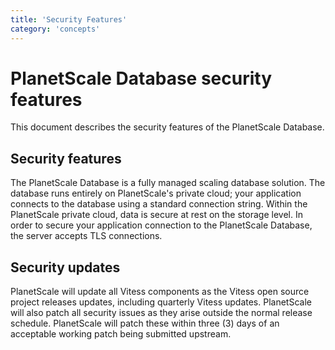 ```yaml
---
title: 'Security Features'
category: 'concepts'
---
```


# PlanetScale Database security features

This document describes the security features of the PlanetScale Database.

## Security features 

The PlanetScale Database is a fully managed scaling database solution. The database runs entirely on PlanetScale's private cloud; your application connects to the database using a standard connection string. Within the PlanetScale private cloud, data is secure at rest on the storage level. In order to secure your application connection to the PlanetScale Database, the server accepts TLS connections.

## Security updates

PlanetScale will update all Vitess components as the Vitess open source project releases updates, including quarterly Vitess updates. PlanetScale will also patch all security issues as they arise outside the normal release schedule. PlanetScale will patch these within three (3) days of an acceptable working patch being submitted upstream.

